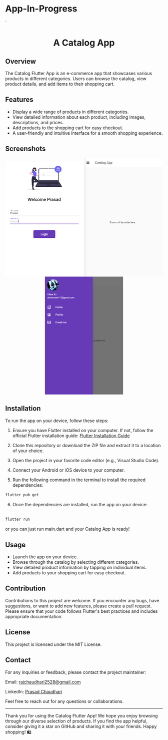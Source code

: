 
# App-In-Progress
`<!-- Title -->

<h1 align="center">A Catalog App</h1>

## Overview

The Catalog Flutter App is an e-commerce app that showcases various products in different categories. Users can browse the catalog, view product details, and add items to their shopping cart.

## Features

- Display a wide range of products in different categories.
- View detailed information about each product, including images, descriptions, and prices.
- Add products to the shopping cart for easy checkout.
- A user-friendly and intuitive interface for a smooth shopping experience.

## Screenshots

<!-- Add your app screenshots here -->
<p align="center">
  <img src="Loginwala.PNG" alt="Screenshot 1" width="250">
  <img src="Homepage.PNG" alt="Screenshot 2" width="250">
  <img src="Drawer.PNG" alt="Screenshot 2" width="250">
</p>

## Installation

To run the app on your device, follow these steps:

1. Ensure you have Flutter installed on your computer. If not, follow the official Flutter installation guide: [Flutter Installation Guide](https://flutter.dev/docs/get-started/install)

2. Clone this repository or download the ZIP file and extract it to a location of your choice.

3. Open the project in your favorite code editor (e.g., Visual Studio Code).

4. Connect your Android or iOS device to your computer.

5. Run the following command in the terminal to install the required dependencies:

```bash
flutter pub get
```
6.  Once the dependencies are installed, run the app on your device:

```bash

flutter run
```
or you can just run main.dart and your Catalog App is ready!

## Usage

-   Launch the app on your device.
-   Browse through the catalog by selecting different categories.
-   View detailed product information by tapping on individual items.
-   Add products to your shopping cart for easy checkout.

## Contribution

Contributions to this project are welcome. If you encounter any bugs, have suggestions, or want to add new features, please create a pull request. Please ensure that your code follows Flutter's best practices and includes appropriate documentation.

## License

This project is licensed under the MIT License.

## Contact

For any inquiries or feedback, please contact the project maintainer:

Email: [rajchaudhari2528@gmail.com](https://mail.google.com/mail/u/0/?fs=1&tf=cm&source=mailto&to=rajchaudhari2528@gmail.com) 

LinkedIn: [Prasad Chaudhari](https://www.linkedin.com/in/prasad-chaudhari-45b975228/)

Feel free to reach out for any questions or collaborations.

----------

Thank you for using the Catalog Flutter App! We hope you enjoy browsing through our diverse selection of products. If you find the app helpful, consider giving it a star on GitHub and sharing it with your friends. Happy shopping! 🛍️
